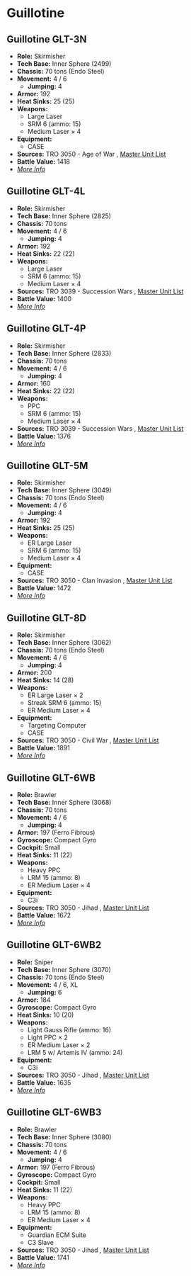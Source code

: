 # Guillotine 

## Guillotine GLT-3N 

- **Role:** Skirmisher 
- **Tech Base:** Inner Sphere (2499) 
- **Chassis:** 70 tons (Endo Steel) 
- **Movement:** 4 / 6 
  - **Jumping:** 4 
- **Armor:** 192 
- **Heat Sinks:** 25 (25) 
- **Weapons:** 
  - Large Laser 
  - SRM 6 (ammo: 15) 
  - Medium Laser × 4 
- **Equipment:** 
  - CASE 
- **Sources:** TRO 3050 - Age of War , [Master Unit List](http://masterunitlist.info/Unit/Details/1338/guillotine-glt-3n) 
- **Battle Value:** 1418 
- [*More Info*](guillotine/guillotine_glt-3n.md) 

## Guillotine GLT-4L 

- **Role:** Skirmisher 
- **Tech Base:** Inner Sphere (2825) 
- **Chassis:** 70 tons 
- **Movement:** 4 / 6 
  - **Jumping:** 4 
- **Armor:** 192 
- **Heat Sinks:** 22 (22) 
- **Weapons:** 
  - Large Laser 
  - SRM 6 (ammo: 15) 
  - Medium Laser × 4 
- **Sources:** TRO 3039 - Succession Wars , [Master Unit List](http://masterunitlist.info/Unit/Details/1339/guillotine-glt-4l) 
- **Battle Value:** 1400 
- [*More Info*](guillotine/guillotine_glt-4l.md) 

## Guillotine GLT-4P 

- **Role:** Skirmisher 
- **Tech Base:** Inner Sphere (2833) 
- **Chassis:** 70 tons 
- **Movement:** 4 / 6 
  - **Jumping:** 4 
- **Armor:** 160 
- **Heat Sinks:** 22 (22) 
- **Weapons:** 
  - PPC 
  - SRM 6 (ammo: 15) 
  - Medium Laser × 4 
- **Sources:** TRO 3039 - Succession Wars , [Master Unit List](http://masterunitlist.info/Unit/Details/1340/guillotine-glt-4p) 
- **Battle Value:** 1376 
- [*More Info*](guillotine/guillotine_glt-4p.md) 

## Guillotine GLT-5M 

- **Role:** Skirmisher 
- **Tech Base:** Inner Sphere (3049) 
- **Chassis:** 70 tons (Endo Steel) 
- **Movement:** 4 / 6 
  - **Jumping:** 4 
- **Armor:** 192 
- **Heat Sinks:** 25 (25) 
- **Weapons:** 
  - ER Large Laser 
  - SRM 6 (ammo: 15) 
  - Medium Laser × 4 
- **Equipment:** 
  - CASE 
- **Sources:** TRO 3050 - Clan Invasion , [Master Unit List](http://masterunitlist.info/Unit/Details/1341/guillotine-glt-5m) 
- **Battle Value:** 1472 
- [*More Info*](guillotine/guillotine_glt-5m.md) 

## Guillotine GLT-8D 

- **Role:** Skirmisher 
- **Tech Base:** Inner Sphere (3062) 
- **Chassis:** 70 tons (Endo Steel) 
- **Movement:** 4 / 6 
  - **Jumping:** 4 
- **Armor:** 200 
- **Heat Sinks:** 14 (28) 
- **Weapons:** 
  - ER Large Laser × 2 
  - Streak SRM 6 (ammo: 15) 
  - ER Medium Laser × 4 
- **Equipment:** 
  - Targeting Computer 
  - CASE 
- **Sources:** TRO 3050 - Civil War , [Master Unit List](http://masterunitlist.info/Unit/Details/1344/guillotine-glt-8d) 
- **Battle Value:** 1891 
- [*More Info*](guillotine/guillotine_glt-8d.md) 

## Guillotine GLT-6WB 

- **Role:** Brawler 
- **Tech Base:** Inner Sphere (3068) 
- **Chassis:** 70 tons 
- **Movement:** 4 / 6 
  - **Jumping:** 4 
- **Armor:** 197 (Ferro Fibrous) 
- **Gyroscope:** Compact Gyro 
- **Cockpit:** Small 
- **Heat Sinks:** 11 (22) 
- **Weapons:** 
  - Heavy PPC 
  - LRM 15 (ammo: 8) 
  - ER Medium Laser × 4 
- **Equipment:** 
  - C3i 
- **Sources:** TRO 3050 - Jihad , [Master Unit List](http://masterunitlist.info/Unit/Details/1342/guillotine-glt-6wb) 
- **Battle Value:** 1672 
- [*More Info*](guillotine/guillotine_glt-6wb.md) 

## Guillotine GLT-6WB2 

- **Role:** Sniper 
- **Tech Base:** Inner Sphere (3070) 
- **Chassis:** 70 tons (Endo Steel) 
- **Movement:** 4 / 6, XL 
  - **Jumping:** 6 
- **Armor:** 184 
- **Gyroscope:** Compact Gyro 
- **Heat Sinks:** 10 (20) 
- **Weapons:** 
  - Light Gauss Rifle (ammo: 16) 
  - Light PPC × 2 
  - ER Medium Laser × 2 
  - LRM 5 w/ Artemis IV (ammo: 24) 
- **Equipment:** 
  - C3i 
- **Sources:** TRO 3050 - Jihad , [Master Unit List](http://masterunitlist.info/Unit/Details/1343/guillotine-glt-6wb2) 
- **Battle Value:** 1635 
- [*More Info*](guillotine/guillotine_glt-6wb2.md) 

## Guillotine GLT-6WB3 

- **Role:** Brawler 
- **Tech Base:** Inner Sphere (3080) 
- **Chassis:** 70 tons 
- **Movement:** 4 / 6 
  - **Jumping:** 4 
- **Armor:** 197 (Ferro Fibrous) 
- **Gyroscope:** Compact Gyro 
- **Cockpit:** Small 
- **Heat Sinks:** 11 (22) 
- **Weapons:** 
  - Heavy PPC 
  - LRM 15 (ammo: 8) 
  - ER Medium Laser × 4 
- **Equipment:** 
  - Guardian ECM Suite 
  - C3 Slave 
- **Sources:** TRO 3050 - Jihad , [Master Unit List](http://masterunitlist.info/Unit/Details/5492/guillotine-glt-6wb3) 
- **Battle Value:** 1741 
- [*More Info*](guillotine/guillotine_glt-6wb3.md) 

